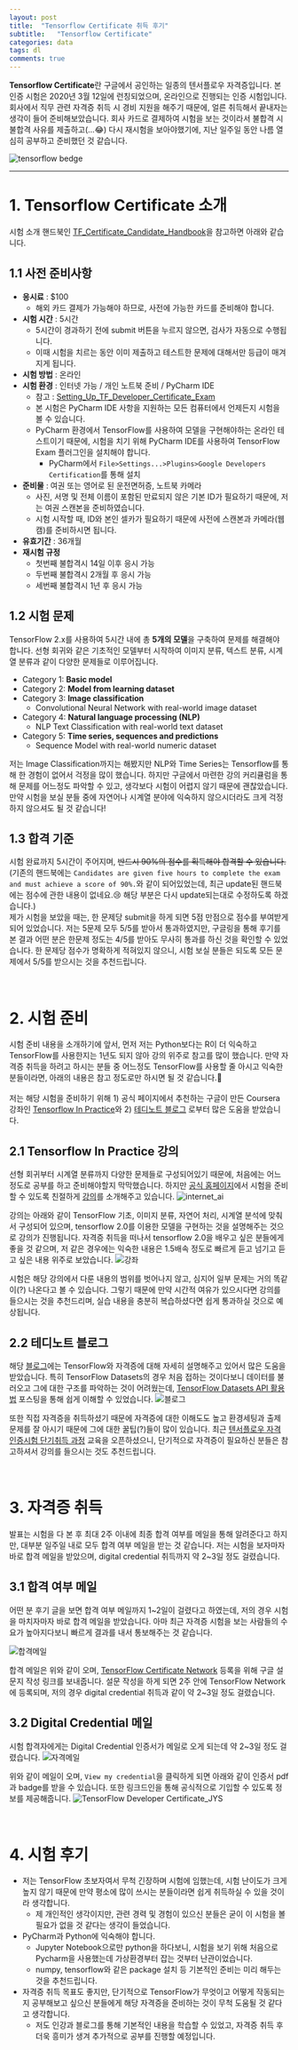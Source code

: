 ```yaml
---
layout: post
title:  "Tensorflow Certificate 취득 후기"
subtitle:   "Tensorflow Certificate"
categories: data
tags: dl
comments: true
---
```


**Tensorflow Certificate**란 구글에서 공인하는 일종의 텐서플로우 자격증입니다. 본 인증 시험은 2020년 3월 12일에 런칭되었으며, 온라인으로 진행되는 인증 시험입니다. <br>
회사에서 직무 관련 자격증 취득 시 경비 지원을 해주기 때문에, 얼른 취득해서 끝내자는 생각이 들어 준비해보았습니다. 회사 카드로 결제하여 시험을 보는 것이라서 불합격 시 불합격 사유를 제출하고(...😂) 다시 재시험을 보아야했기에, 지난 일주일 동안 나름 열심히 공부하고 준비했던 것 같습니다.

![tensorflow bedge](https://user-images.githubusercontent.com/54492747/80908887-9ab1b080-8d5e-11ea-9be3-f513221ec3b2.png)

-----

# 1. Tensorflow Certificate 소개
시험 소개 핸드북인 [TF_Certificate_Candidate_Handbook](https://www.tensorflow.org/site-assets/downloads/marketing/cert/TF_Certificate_Candidate_Handbook.pdf)을 참고하면 아래와 같습니다.

## 1.1 사전 준비사항
- **응시료** : $100
	- 해외 카드 결제가 가능해야 하므로, 사전에 가능한 카드를 준비해야 합니다.
- **시험 시간** : 5시간
	- 5시간이 경과하기 전에 submit 버튼을 누르지 않으면, 검사가 자동으로 수행됩니다.
	- 이때 시험을 치르는 동안 이미 제출하고 테스트한 문제에 대해서만 등급이 매겨지게 됩니다.
- **시험 방법** : 온라인
- **시험 환경** : 인터넷 가능 / 개인 노트북 준비 / PyCharm IDE
	- 참고 : [Setting_Up_TF_Developer_Certificate_Exam](https://www.tensorflow.org/site-assets/downloads/marketing/cert/Setting_Up_TF_Developer_Certificate_Exam.pdf)
	- 본 시험은 PyCharm IDE 사항을 지원하는 모든 컴퓨터에서 언제든지 시험을 볼 수 있습니다.
	- PyCharm 환경에서 TensorFlow를 사용하여 모델을 구현해야하는 온라인 테스트이기 때문에, 시험을 치기 위해 PyCharm IDE를 사용하여 TensorFlow Exam 플러그인을 설치해야 합니다.
		- PyCharm에서 `File>Settings...>Plugins>Google Developers Certification`를 통해 설치
- **준비물** : 여권 또는 영어로 된 운전면허증, 노트북 카메라
	- 사진, 서명 및 전체 이름이 포함된 만료되지 않은 기본 ID가 필요하기 때문에, 저는 여권 스캔본을 준비하였습니다.
	- 시험 시작할 때, ID와 본인 셀카가 필요하기 때문에 사전에 스캔본과 카메라(웹캠)를 준비하시면 됩니다.
- **유효기간** : 36개월
- **재시험 규정**
	- 첫번째 불합격시 14일 이후 응시 가능
	- 두번째 불합격시 2개월 후 응시 가능
	- 세번째 불합격시 1년 후 응시 가능

## 1.2 시험 문제
TensorFlow 2.x를 사용하여 5시간 내에 총 **5개의 모델**을 구축하여 문제를 해결해야 합니다. 선형 회귀와 같은 기초적인 모델부터 시작하여 이미지 분류, 텍스트 분류, 시계열 분류과 같이 다양한 문제들로 이루어집니다.
- Category 1: **Basic  model**
- Category 2: **Model from learning dataset**
- Category 3: **Image classification**
	- Convolutional Neural Network with real-world image dataset
- Category 4: **Natural language processing (NLP)**
	- NLP Text Classification with real-world text dataset 
- Category 5: **Time series, sequences and predictions**
	- Sequence Model with real-world numeric dataset

저는 Image Classification까지는 해봤지만 NLP와 Time Series는 Tensorflow를 통해 한 경험이 없어서 걱정을 많이 했습니다. 하지만 구글에서 마련한 강의 커리큘럼을 통해 문제를 어느정도 파악할 수 있고, 생각보다 시험이 어렵지 않기 때문에 괜찮았습니다. 만약 시험을 보실 분들 중에 자연어나 시계열 분야에 익숙하지 않으시더라도 크게 걱정하지 않으셔도 될 것 같습니다!

## 1.3 합격 기준
시험 완료까지 5시간이 주어지며, ~~반드시 90%의 점수를 획득해야 합격할 수 있습니다.~~ <br>
(기존의 핸드북에는 `Candidates are given five hours to complete the exam and must achieve a score of 90%.`와 같이 되어있었는데, 최근 update된 핸드북에는 점수에 관한 내용이 없네요.😢 해당 부분은 다시 update되는대로 수정하도록 하겠습니다.) <br>
제가 시험을 보았을 때는, 한 문제당 submit을 하게 되면 5점 만점으로 점수를 부여받게 되어 있었습니다. 저는 5문제 모두 5/5를 받아서 통과하였지만, 구글링을 통해 후기를 본 결과 어떤 분은 한문제 정도는 4/5를 받아도 무사히 통과를 하신 것을 확인할 수 있었습니다. 한 문제당 점수가 명확하게 적혀있지 않으니, 시험 보실 분들은 되도록 모든 문제에서 5/5를 받으시는 것을 추천드립니다.

<br>

# 2. 시험 준비
시험 준비 내용을 소개하기에 앞서, 먼저 저는 Python보다는 R이 더 익숙하고 TensorFlow를 사용한지는 1년도 되지 않아 강의 위주로 참고를 많이 했습니다. 만약 자격증 취득을 하려고 하시는 분들 중 어느정도 TensorFlow를 사용할 줄 아시고 익숙한 분들이라면, 아래의 내용은 참고 정도로만 하시면 될 것 같습니다.🤗 <br>  
저는 해당 시험을 준비하기 위해 1) 공식 페이지에서 추천하는 구글이 만든 Coursera 강좌인 [Tensorflow In Practice](https://www.coursera.org/specializations/tensorflow-in-practice)와 2) [테디노트 블로그](https://teddylee777.github.io/) 로부터 많은 도움을 받았습니다. <br>

## 2.1 Tensorflow In Practice 강의
선형 회귀부터 시계열 분류까지 다양한 문제들로 구성되어있기 때문에, 처음에는 어느 정도로 공부를 하고 준비해야할지 막막했습니다. 하지만 [공식 홈페이지](https://www.tensorflow.org/certificate)에서 시험을 준비할 수 있도록 친절하게 [강의](https://www.coursera.org/specializations/tensorflow-in-practice)를 소개해주고 있습니다.
![internet_ai](https://user-images.githubusercontent.com/54492747/80911199-dd2fb900-8d6f-11ea-8816-87e2a2c00a42.png)

강의는 아래와 같이 TensorFlow 기초, 이미지 분류, 자연어 처리, 시계열 분석에 맞춰서 구성되어 있으며, tensorflow 2.0를 이용한 모델을 구현하는 것을 설명해주는 것으로 강의가 진행됩니다. 자격증 취득을 떠나서 tensorflow 2.0을 배우고 싶은 분들에게 좋을 것 같으며, 저 같은 경우에는 익숙한 내용은 1.5배속 정도로 빠르게 듣고 넘기고 듣고 싶은 내용 위주로 보았습니다.
![강좌](https://user-images.githubusercontent.com/54492747/80911257-37c91500-8d70-11ea-9f88-fa0eaad61545.JPG)

시험은 해당 강의에서 다룬 내용의 범위를 벗어나지 않고, 심지어 일부 문제는 거의 똑같이(?) 나온다고 볼 수 있습니다. 그렇기 때문에 만약 시간적 여유가 있으시다면 강의를 들으시는 것을 추천드리며, 실습 내용을 충분히 복습하셨다면 쉽게 통과하실 것으로 예상됩니다.

## 2.2 테디노트 블로그
해당 [블로그](https://teddylee777.github.io/)에는 TensorFlow와 자격증에 대해 자세히 설명해주고 있어서 많은 도움을 받았습니다.  특히 TensorFlow Datasets의 경우 처음 접하는 것이다보니 데이터를 불러오고 그에 대한 구조를 파악하는 것이 어려웠는데, [TensorFlow Datasets API 활용법](https://teddylee777.github.io/tensorflow/tfds-datasets) 포스팅을 통해 쉽게 이해할 수 있었습니다.
![블로그](https://user-images.githubusercontent.com/54492747/80911931-7a8cec00-8d74-11ea-9222-ca12ec77f6aa.JPG)

또한 직접 자격증을 취득하셨기 때문에 자격증에 대한 이해도도 높고 환경세팅과 출제 문제를 잘 아시기 때문에 그에 대한 꿀팁(?)들이 많이 있습니다. 최근 [텐서플로우 자격 인증시험 단기취득 과정](https://festa.io/events/974) 교육을 오픈하셨으니, 단기적으로 자격증이 필요하신 분들은 참고하셔서 강의를 들으시는 것도 추천드립니다.

<br>

# 3. 자격증 취득
발표는 시험을 다 본 후 최대 2주 이내에 최종 합격 여부를 메일을 통해 알려준다고 하지만, 대부분 일주일 내로 모두 합격 여부 메일을 받는 것 같습니다. 저는 시험을 보자마자 바로 합격 메일을 받았으며, digital credential 취득까지 약 2~3일 정도 걸렸습니다.

## 3.1 합격 여부 메일
어떤 분 후기 글을 보면 합격 여부 메일까지 1~2일이 걸렸다고 하였는데, 저의 경우 시험을 마치자마자 바로 합격 메일을 받았습니다. 아마 최근 자격증 시험을 보는 사람들의 수요가 높아지다보니 빠르게 결과를 내서 통보해주는 것 같습니다.

![합격메일](https://user-images.githubusercontent.com/54492747/80912942-a069bf00-8d7b-11ea-8808-fe40f5ad94a8.JPG)

합격 메일은 위와 같이 오며, [TensorFlow Certificate Network](https://developers.google.com/certification/directory/tensorflow) 등록을 위해 구글 설문지 작성 링크를 보내줍니다. 설문 작성을 하게 되면 2주 안에 TensorFlow Network에 등록되며, 저의 경우 digital credential 취득과 같이 약 2~3일 정도 걸렸습니다.

## 3.2 Digital Credential 메일
시험 합격자에게는 Digital Credential 인증서가 메일로 오게 되는데 약 2~3일 정도 걸렸습니다. 
![자격메일](https://user-images.githubusercontent.com/54492747/80913140-4ec23400-8d7d-11ea-9bb1-175028641791.JPG)

위와 같이 메일이 오며, `View my credential`을 클릭하게 되면 아래와 같이 인증서 pdf과 badge를 받을 수 있습니다. 또한 링크드인을 통해 공식적으로 기입할 수 있도록 정보를 제공해줍니다.
![TensorFlow Developer Certificate_JYS](https://user-images.githubusercontent.com/54492747/80913202-cabc7c00-8d7d-11ea-9dae-399842e4189f.JPG)

<br>

# 4. 시험 후기
* 저는 TensorFlow 초보자여서 무척 긴장하며 시험에 임했는데, 시험 난이도가 크게 높지 않기 때문에 만약 평소에 많이 쓰시는 분들이라면 쉽게 취득하실 수 있을 것이라 생각합니다.
	* 제 개인적인 생각이지만, 관련 경력 및 경험이 있으신 분들은 굳이 이 시험을 볼 필요가 없을 것 같다는 생각이 들었습니다.
* PyCharm과 Python에 익숙해야 합니다.
	* Jupyter Notebook으로만 python을 하다보니, 시험을 보기 위해 처음으로 Pycharm을 사용했는데 가상환경부터 잡는 것부터 난관이었습니다.
	* numpy, tensorflow와 같은 package 설치 등 기본적인 준비는 미리 해두는 것을 추천드립니다.
* 자격증 취득 목표도 좋지만, 단기적으로 TensorFlow가 무엇이고 어떻게 작동되는지 공부해보고 싶으신 분들에게 해당 자격증을 준비하는 것이 무척 도움될 것 같다고 생각합니다.
	* 저도 인강과 블로그를 통해 기본적인 내용을 학습할 수 있었고, 자격증 취득 후 더욱 흥미가 생겨 추가적으로 공부를 진행할 예정입니다.
